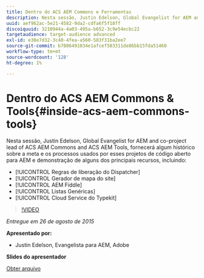 ```yaml
---
title: Dentro do ACS AEM Commons e Ferramentas
description: Nesta sessão, Justin Edelson, Global Evangelist for AEM and co-project lead of ACS AEM Commons and ACS AEM Tools, fornecerá algum histórico sobre a meta e os processos usados por esses projetos de código aberto para AEM e demonstração de alguns dos principais recursos.
uuid: aef962ac-5e21-4582-9da2-cdfa6f5f18ff
discoiquuid: 3210944a-4a03-495a-b652-3c9e54ecbc22
targetaudience: target-audience advanced
exl-id: e38e7d32-3c40-4fea-a560-583f31ba2ee7
source-git-commit: b7806491034e1afcef503311de86bb15fda51460
workflow-type: tm+mt
source-wordcount: '128'
ht-degree: 1%

---
```


# Dentro do ACS AEM Commons &amp; Tools{#inside-acs-aem-commons-tools}

Nesta sessão, Justin Edelson, Global Evangelist for AEM and co-project lead of ACS AEM Commons and ACS AEM Tools, fornecerá algum histórico sobre a meta e os processos usados por esses projetos de código aberto para AEM e demonstração de alguns dos principais recursos, incluindo:

* [!UICONTROL Regras de liberação do Dispatcher]
* [!UICONTROL Gerador de mapa do site]
* [!UICONTROL AEM Fiddle]
* [!UICONTROL Listas Genéricas]
* [!UICONTROL Cloud Service do Typekit]

>[!VIDEO](https://video.tv.adobe.com/v/19374/?quality=9)

*Entregue em 26 de agosto de 2015*

**Apresentado por:**

* Justin Edelson, Evangelista para AEM, Adobe

**Slides do apresentador**

[Obter arquivo](assets/08262015-commons-and-tools.pptx)
<!--
[Get back to the Overview](https://helpx.adobe.com/experience-manager/kt/eseminars/gems/aem-index.html)
-->
